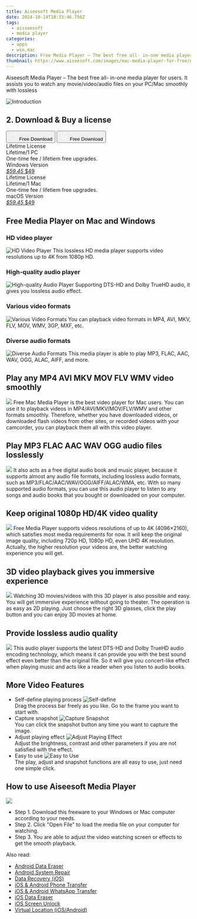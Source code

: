 ```yaml
---
title: Aiseesoft Media Player
date: 2024-10-19T18:33:46.756Z
tags: 
  - aisseesoft
  - media player
categories: 
  - apps
  - win,mac
description: Free Media Player – The best free all- in-one media player for Mac users. It assists you to watch any movie/video/audio files on your Mac smoothly with lossless video/audio effect.
thumbnail: https://www.aiseesoft.com/images/mac-media-player-for-free/guide-interface-a.jpg
---
```


Aiseesoft Media Player – The best free all- in-one media player for users. It assists you to watch any movie/video/audio files on your PC/Mac smoothly with lossless

![Introduction](https://www.aiseesoft.com/images/mac-media-player-for-free/guide-interface-a.jpg)

## 2. Download & Buy a license

<div class="mx-auto flex items-center justify-center space-x-4">
  <button 
  onclick="javascript:window.open('https://secure.2checkout.com/order/checkout.php?PRODS=3907919&QTY=1&COUPON=AISEOHC&DESIGN_TYPE=2&SHORT_FORM=1&AFFILIATE=108875&CART=1', '_blank');
    window.open('https://download.aiseesoft.com/mac/free-mac-media-player.dmg', '_blank');void(0);"
  class="flex flex-row font-bold rounded-lg text-lg w-48 h-16 bg-[#FF8014] text-[#ffffff] items-center justify-center p-2">
    <svg width="24px" height="24px" viewBox="0 0 24 24" xmlns="http://www.w3.org/2000/svg" color="#ffffff" fill="none" stroke="currentColor" stroke-width="3" stroke-linecap="round" stroke-linejoin="round"><path d="M16 2C16.3632 4.17921 14.0879 5.83084 12.8158 6.57142C12.4406 6.78988 12.0172 6.5117 12.0819 6.08234C12.2993 4.63878 13.0941 2.00008 16 2Z" stroke="#f8f7f7" stroke-width="1.5"></path><path d="M9 6.5C9.89676 6.5 10.6905 6.69941 11.2945 6.92013C12.0563 7.19855 12.9437 7.19854 13.7055 6.92012C14.3094 6.6994 15.1032 6.5 15.9999 6.5C17.0852 6.5 18.4649 7.08889 19.4999 8.26666C16 11 17 15.5 20.269 16.6916C19.2253 19.5592 17.2413 21.5 15.4999 21.5C13.9999 21.5 14 20.8 12.5 20.8C11 20.8 11 21.5 9.5 21.5C7 21.5 4 17.5 4 12.5C4 8.5 7 6.5 9 6.5Z" stroke="#f8f7f7" stroke-width="1.5"></path></svg>    
    <span class="font-medium mx-auto">Free Download</span>  
  </button>
  <button 
  onclick="javascript:window.open('https://secure.2checkout.com/order/checkout.php?PRODS=3495632&QTY=1&COUPON=AISEOHC&DESIGN_TYPE=2&SHORT_FORM=1&AFFILIATE=108875&CART=1', '_blank');
    window.open('https://download.aiseesoft.com/free-media-player.exe', '_blank');void(0);"
  class="flex flex-row font-bold rounded-lg text-lg w-48 h-16 bg-[#FF8014] text-[#ffffff] items-center justify-center p-2">
    <svg width="24px" height="24px" viewBox="0 0 24 24" xmlns="http://www.w3.org/2000/svg" color="#ffffff" fill="none" stroke="currentColor" stroke-width="3" stroke-linecap="round" stroke-linejoin="round"><path d="M4 16.9865V7.01353C4 6.71792 4.21531 6.46636 4.50737 6.42072L19.3074 4.10822C19.6713 4.05137 20 4.33273 20 4.70103V19.299C20 19.6673 19.6713 19.9486 19.3074 19.8918L4.50737 17.5793C4.21531 17.5336 4 17.2821 4 16.9865Z" stroke="#f8f7f7" stroke-width="1.5"></path><path d="M4 12H20" stroke="#f8f7f7" stroke-width="1.5"></path><path d="M10.5 5.5V18.5" stroke="#f8f7f7" stroke-width="1.5"></path></svg>
    <span class="font-medium mx-auto">Free Download</span>  
  </button>
</div>

<div class="mx-auto flex items-center justify-center">
  <div class="m-8 grid grid-cols-1 gap-6 xl:grid-cols-2">
    <div class="flex w-full flex-col rounded-2xl bg-[#ffffff] text-[#374151] shadow-xl xl:w-96">
      <div class="flex h-full flex-col p-8">
        <div class="pb-6 text-3xl font-bold">Lifetime License</div>
        <div class="pb-12 text-lg">
          Lifetime/1 PC
          <div class="text-xs">One-time fee / lifetiem free upgrades.</div>
          <div class="text-xs">Windows Version</div>
        </div>
        <div class="flex flex-col gap-3 text-base"></div>
        <div class="flex flex-grow"></div>
        <div class="flex pt-10">
          <a href="https://secure.2checkout.com/order/checkout.php?PRODS=3495632&QTY=1&COUPON=AISEOHC&DESIGN_TYPE=2&SHORT_FORM=1&AFFILIATE=108875&CART=1" class="w-full transform cursor-pointer rounded-lg bg-[#7e22ce] p-3 text-center text-xl font-bold !text-[#ffffff] !no-underline transition-transform hover:bg-purple-800 active:scale-95"> 
           <em class="text-base line-through !text-[#c5c5c5]">$59.45</em>
            $49
          </a>
        </div>
      </div>
    </div>
    <div class="flex w-full flex-col rounded-2xl bg-[#ffffff] text-[#374151] shadow-xl xl:w-96">
      <div class="flex h-full flex-col p-8">
        <div class="pb-6 text-3xl font-bold">Lifetime License</div>
        <div class="pb-12 text-lg">
          Lifetime/1 Mac
          <div class="text-xs">One-time fee / lifetiem free upgrades.</div>
          <div class="text-xs">macOS Version</div>
        </div>
        <div class="flex flex-col gap-3 text-base"></div>
        <div class="flex flex-grow"></div>
        <div class="flex pt-10">
          <a href="https://secure.2checkout.com/order/checkout.php?PRODS=3907919&QTY=1&COUPON=AISEOHC&DESIGN_TYPE=2&SHORT_FORM=1&AFFILIATE=108875&CART=1" class="w-full transform cursor-pointer rounded-lg bg-[#7e22ce] p-3 text-center text-xl font-bold !text-[#ffffff] !no-underline transition-transform hover:bg-purple-800 active:scale-95">
           <em class="text-base line-through !text-[#c5c5c5]">$59.45</em>
            $49
          </a>
        </div>
      </div>
    </div>   
  </div>
</div>

## Free Media Player on Mac and Windows

### HD video player
    
![HD Video Player](https://www.aiseesoft.com/images/mac-media-player-for-free/hd-video-player.png)
This lossless HD media player supports video resolutions up to 4K from 1080p HD.

### High-quality audio player

![High-quality Audio Player](https://www.aiseesoft.com/images/mac-media-player-for-free/high-quality-audio-player.png)
Supporting DTS-HD and Dolby TrueHD audio, it gives you lossless audio effect.

### Various video formats

![Various Video Formats](https://www.aiseesoft.com/images/mac-media-player-for-free/various-video.png)
You can playback video formats in MP4, AVI, MKV, FLV, MOV, WMV, 3GP, MXF, etc.

### Diverse audio formats

![Diverse Audio Formats](https://www.aiseesoft.com/images/mac-media-player-for-free/diverse-audio-formats.png)
This media player is able to play MP3, FLAC, AAC, WAV, OGG, ALAC, AIFF, and more.

## Play any MP4 AVI MKV MOV FLV WMV video smoothly

![](https://www.aiseesoft.com/images/mac-media-player-for-free/play-any-video.jpg)
Free Mac Media Player is the best video player for Mac users. You can use it to playback videos in MP4/AVI/MKV/MOV/FLV/WMV and other formats smoothly. Therefore, whether you have downloaded videos, or downloaded flash videos from other sites, or recorded videos with your camcorder, you can playback them all with this video player.

## Play MP3 FLAC AAC WAV OGG audio files losslessly

![](https://www.aiseesoft.com/images/mac-media-player-for-free/play-mp3.jpg)
It also acts as a free digital audio book and music player, because it supports almost any audio file formats, including lossless audio formats, such as MP3/FLAC/AAC/WAV/OGG/AIFF/ALAC/WMA, etc. With so many supported audio formats, you can use this audio player to listen to any songs and audio books that you bought or downloaded on your computer.

## Keep original 1080p HD/4K video quality

![](https://www.aiseesoft.com/images/mac-media-player-for-free/keep-original.jpg)
Free Media Player supports videos resolutions of up to 4K (4096×2160), which satisfies most media requirements for now. It will keep the original image quality, including 720p HD, 1080p HD, even UHD 4K resolution. Actually, the higher resolution your videos are, the better watching experience you will get.

## 3D video playback gives you immersive experience

![](https://www.aiseesoft.com/images/mac-media-player-for-free/immersive-experience.jpg)
Watching 3D movies/videos with this 3D player is also possible and easy. You will get immersive experience without going to theater. The operation is as easy as 2D playing. Just choose the right 3D glasses, click the play button and you can enjoy 3D movies at home.

## Provide lossless audio quality

![](https://www.aiseesoft.com/images/mac-media-player-for-free/lossless-audio-quality.jpg)
This audio player supports the latest DTS-HD and Dolby TrueHD audio encoding technology, which means it can provide you with the best sound effect even better than the original file. So it will give you concert-like effect when playing music and acts like a reader when you listen to audio books.

## More Video Features

-   Self-define playing process
    ![Self-define](https://www.aiseesoft.com/images/mac-media-player-for-free/self-define.png)  
    Drag the process bar freely as you like. Go to the frame you want to start with.
-   Capture snapshot
    ![Capture Snapshot](https://www.aiseesoft.com/images/mac-media-player-for-free/capture-snapshot.png)  
    You can click the snapshot button any time you want to capture the image.
-   Adjust playing effect
    ![Adjust Playing Effect](https://www.aiseesoft.com/images/mac-media-player-for-free/adjust-playing-effect.png)  
    Adjust the brightness, contrast and other parameters if you are not satisfied with the effect.
-   Easy to use
    ![Easy to Use](https://www.aiseesoft.com/images/mac-media-player-for-free/easy-use.png)  
    The play, adjust and snapshot functions are all easy to use, just need one simple click.

## How to use Aiseesoft Media Player

![](https://www.aiseesoft.com/images/mac-media-player-for-free/guide-interface-a.jpg)

-   Step 1. Download this freeware to your Windows or Mac computer according to your needs.
-   Step 2. Click "Open File" to load the media file on your computer for watching.
-   Step 3. You are able to adjust the video watching screen or effects to get the smooth playback.

<ins class="adsbygoogle"
      style="display:block"
      data-ad-client="ca-pub-7571918770474297"
      data-ad-slot="8358498916"
      data-ad-format="auto"
      data-full-width-responsive="true"></ins>

<span class="atpl-alsoreadstyle">Also read:</span>
<div><ul>
<li><a href="https://tools.techidaily.com/wondershare/drfone/android-data-eraser/"><u>Android Data Eraser</u></a></li>
<li><a href="https://tools.techidaily.com/wondershare/drfone/android-repair/"><u>Android System Repair</u></a></li>
<li><a href="https://tools.techidaily.com/wondershare/drfone/data-recovery-iphone/"><u>Data Recovery (iOS)</u></a></li>
<li><a href="https://tools.techidaily.com/wondershare/drfone/phone-switch/"><u>iOS & Android Phone Transfer</u></a></li>
<li><a href="https://tools.techidaily.com/wondershare/drfone/whatsapp-transfer/"><u>iOS & Android WhatsApp Transfer </u></a></li>
<li><a href="https://tools.techidaily.com/wondershare/drfone/ios-data-eraser/"><u>iOS Data Eraser</u></a></li>
<li><a href="https://tools.techidaily.com/wondershare/drfone/iphone-unlock/"><u>iOS Screen Unlock </u></a></li>
<li><a href="https://tools.techidaily.com/wondershare/drfone/virtual-location-changer/"><u>Virtual Location (iOS/Android)</u></a></li>
</ul></div>

